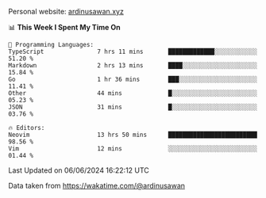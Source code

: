 Personal website: [ardinusawan.xyz](https://ardinusawan.xyz)

<!--START_SECTION:waka-->
📊 **This Week I Spent My Time On** 

```text
💬 Programming Languages: 
TypeScript               7 hrs 11 mins       █████████████░░░░░░░░░░░░   51.20 % 
Markdown                 2 hrs 13 mins       ████░░░░░░░░░░░░░░░░░░░░░   15.84 % 
Go                       1 hr 36 mins        ███░░░░░░░░░░░░░░░░░░░░░░   11.41 % 
Other                    44 mins             █░░░░░░░░░░░░░░░░░░░░░░░░   05.23 % 
JSON                     31 mins             █░░░░░░░░░░░░░░░░░░░░░░░░   03.76 % 

🔥 Editors: 
Neovim                   13 hrs 50 mins      █████████████████████████   98.56 % 
Vim                      12 mins             ░░░░░░░░░░░░░░░░░░░░░░░░░   01.44 % 
```


 Last Updated on 06/06/2024 16:22:12 UTC
<!--END_SECTION:waka-->
Data taken from https://wakatime.com/@ardinusawan
